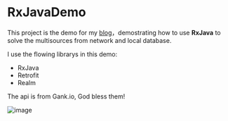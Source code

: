 # RxJavaDemo

This project is the demo for my [blog](http://blog.csdn.net/wl9739/article/details/52212275)，demostrating how to use **RxJava** to solve the multisources from network and local database.

I use the flowing librarys in this demo:

* RxJava
* Retrofit
* Realm

The api is from Gank.io, God bless them!

![image][1]

[1]: https://github.com/wl9739/RxJavaDemo/blob/master/gif/RxJavaDemo.gif

